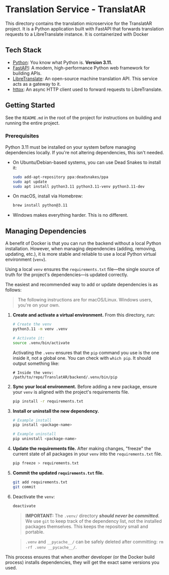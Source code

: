 # Translation Service - TranslatAR

This directory contains the translation microservice for the TranslatAR project. It is a Python application built with FastAPI that forwards translation requests to a LibreTranslate instance. It is containerized with Docker

## Tech Stack

- [Python](https://www.python.org/): You know what Python is. **Version 3.11.**
- [FastAPI](https://fastapi.tiangolo.com/): A modern, high-performance Python web framework for building APIs.
- [LibreTranslate](ttps://libretranslate.com/): An open-source machine translation API. This service acts as a gateway to it.
- [httpx](https://www.python-httpx.org/): An async HTTP client used to forward requests to LibreTranslate.

## Getting Started

See the `README.md` in the root of the project for instructions on building and running the entire project.

### Prerequisites

Python 3.11 must be installed on your system before managing dependencies locally. If you're not altering dependencies, this isn't needed.

* On Ubuntu/Debian-based systems, you can use Dead Snakes to install it:
    ```sh
    sudo add-apt-repository ppa:deadsnakes/ppa
    sudo apt update
    sudo apt install python3.11 python3.11-venv python3.11-dev
    ```
* On macOS, install via Homebrew:
    ```sh
    brew install python@3.11
    ```
* Windows makes everything harder. This is no different.

## Managing Dependencies

A benefit of Docker is that you can run the backend without a local Python installation. However, when managing dependencies (adding, removing, updating, etc.), it is more stable and reliable to use a local Python virtual environment (`venv`).

Using a local `venv` ensures the `requirements.txt` file—the single source of truth for the project's dependencies—is updated correctly.

The easiest and recommended way to add or update dependencies is as follows:

> The following instructions are for macOS/Linux. Windows users, you're on your own.

1.  **Create and activate a virtual environment.** From this directory, run:
    ```sh
    # Create the venv
    python3.11 -m venv .venv

    # Activate it:
    source .venv/bin/activate
    ```
    
    Activating the `.venv` ensures that the `pip` command you use is the one inside it, not a global one. You can check with `which pip`. It should output something like:

    ```log
    # Inside the venv:
    /path/to/repo/TranslatAR/backend/.venv/bin/pip
    ```

2.  **Sync your local environment.** Before adding a new package, ensure your `venv` is aligned with the project's requirements file.
    ```bash
    pip install -r requirements.txt
    ```

3.  **Install or uninstall the new dependency.**
    ```bash
    # Example install
    pip install <package-name>

    # Example uninstall
    pip uninstall <package-name>
    ```

4.  **Update the requirements file.** After making changes, "freeze" the current state of all packages in your `venv` into the `requirements.txt` file.
    ```bash
    pip freeze > requirements.txt
    ```

5.  **Commit the updated `requirements.txt` file.**
    ```bash
    git add requirements.txt
    git commit
    ```
6. Deactivate the `venv`:
    ```bash
    deactivate
    ```

    > **IMPORTANT:** The `.venv/` directory ***should never be committed.*** We use `git` to keep track of the dependency list, not the installed packages themselves. This keeps the repository small and portable.

    > `.venv` and `__pycache__/` can be safely deleted after committing: `rm -rf .venv __pycache__/`.

This process ensures that when another developer (or the Docker build process) installs dependencies, they will get the exact same versions you used.
